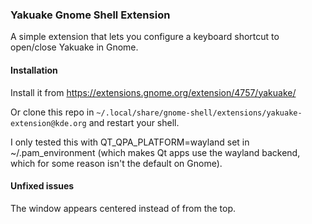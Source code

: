 ### Yakuake Gnome Shell Extension

A simple extension that lets you configure a keyboard shortcut to open/close Yakuake in Gnome.

#### Installation

Install it from https://extensions.gnome.org/extension/4757/yakuake/

Or clone this repo in `~/.local/share/gnome-shell/extensions/yakuake-extension@kde.org` and restart your shell.

I only tested this with QT_QPA_PLATFORM=wayland set in ~/.pam_environment (which makes Qt apps use the wayland backend, which for some reason isn't the default on Gnome).

#### Unfixed issues

The window appears centered instead of from the top.

